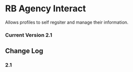 # RB Agency Interact
Allows profiles to self regsiter and manage their information.

### Current Version 2.1


## Change Log

### 2.1
